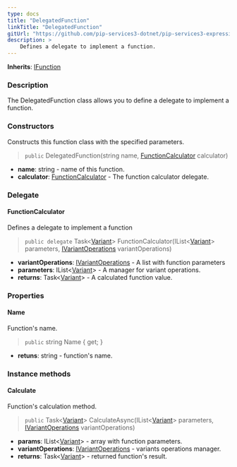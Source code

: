 ```yaml
---
type: docs
title: "DelegatedFunction"
linkTitle: "DelegatedFunction"
gitUrl: "https://github.com/pip-services3-dotnet/pip-services3-expressions-dotnet"
description: > 
    Defines a delegate to implement a function.
---
```


**Inherits**: [IFunction](../ifunction)

### Description

The DelegatedFunction class allows you to define a delegate to implement a function.

### Constructors
Constructs this function class with the specified parameters.

> `public` DelegatedFunction(string name, [FunctionCalculator](#function_calculator) calculator)

- **name**: string - name of this function.
- **calculator**: [FunctionCalculator](#function_calculator) - The function calculator delegate.

### Delegate

#### FunctionCalculator
Defines a delegate to implement a function
> `public delegate` Task<[Variant](../../../variants/variant)> FunctionCalculator(IList<[Variant](../../../variants/variant)> parameters, [IVariantOperations](../../../variants/ivariant_operations) variantOperations)

- **variantOperations**: [IVariantOperations](../../../variants/ivariant_operations) - A list with function parameters
- **parameters**: IList<[Variant](../../../variants/variant)> - A manager for variant operations.
- **returns**: Task<[Variant](../../../variants/variant)> - A calculated function value.

### Properties

#### Name
Function's name.
> `public` string Name { get; }

- **retuns**: string - function's name.

### Instance methods

#### Calculate
Function's calculation method.

> `public` Task<[Variant](../../../variants/variant)> CalculateAsync(IList<[Variant](../../../variants/variant)> parameters, [IVariantOperations](../../../variants/ivariant_operations) variantOperations)

- **params**: IList<[Variant](../../../variants/variant)> - array with function parameters.
- **variantOperations**: [IVariantOperations](../../../variants/ivariant_operations) - variants operations manager.
- **returns**: Task<[Variant](../../../variants/variant)> - returned function's result.
